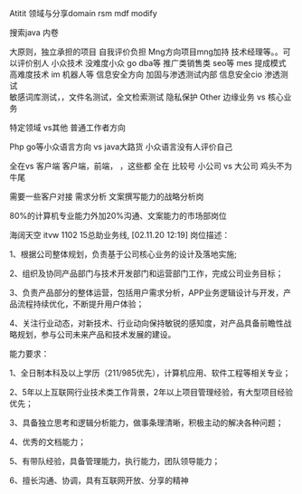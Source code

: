 Atitit 领域与分享domain rsm mdf modify




搜索java 内卷 

大原则，独立承担的项目 自我评价负担
Mng方向项目mng加持 技术经理等。。可以评价别人
小众技术  没难度小众 go dba等
推广类销售类 seo等 mes  提成模式
高难度技术 im 机器人等
信息安全方向  加固与渗透测试内部
信息安全cio
渗透测试  
敏感词库测试，，文件名测试，全文检索测试
隐私保护
Other
边缘业务 vs 核心业务

特定领域 vs其他  普通工作者方向

Php go等小众语言方向 vs java大路货
小众语言没有人评价自己

全在vs 客户端 客户端，前端， ，这些都
全在 比较号
小公司 vs 大公司 鸡头不为牛尾


需要一些客户对接 需求分析
文案撰写能力的战略分析岗

80%的计算机专业能力外加20%沟通、文案能力的市场部岗位


海阔天空 itvw 1102 15总助业务线, [02.11.20 12:19]
岗位描述： 

1、根据公司整体规划，负责基于公司核心业务的设计及落地实施; 

2、组织及协同产品部门与技术开发部门和运营部门工作，完成公司业务目标； 

3、负责产品部分的整体运营，包括用户需求分析，APP业务逻辑设计与开发，产品流程持续优化，不断提升用户体验； 

4、关注行业动态，对新技术、行业动向保持敏锐的感知度，对产品具备前瞻性战略规划，参与公司未来产品和技术发展的建设。 

能力要求： 

1、全日制本科及以上学历（211/985优先），计算机应用、软件工程等相关专业； 

2、5年以上互联网行业技术类工作背景，2年以上项目管理经验，有大型项目经验优先； 

3、具备独立思考和逻辑分析能力，做事条理清晰，积极主动的解决各种问题； 

4、优秀的文档能力； 

5、有带队经验，具备管理能力，执行能力，团队领导能力； 

6、擅长沟通、协调，具有互联网开放、分享的精神
